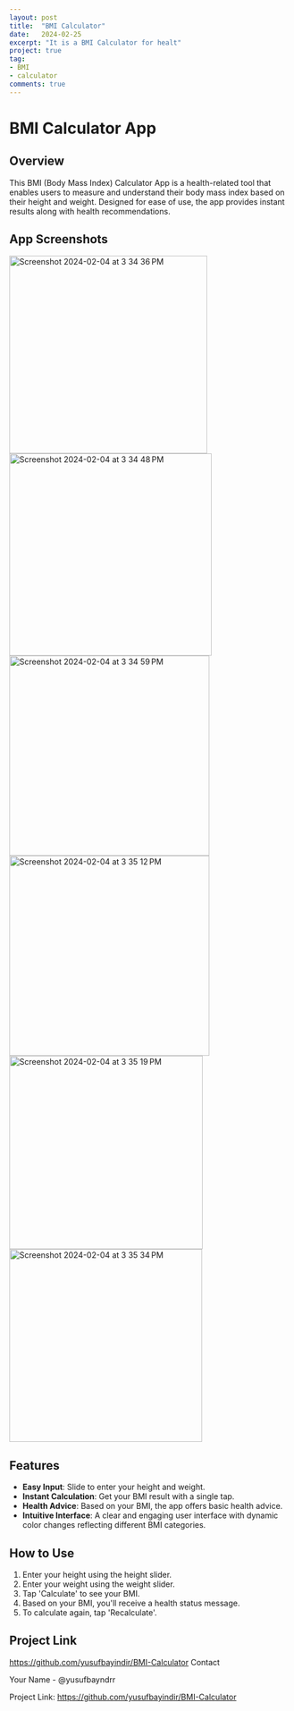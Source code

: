 ```yaml
---
layout: post
title:  "BMI Calculator"
date:   2024-02-25
excerpt: "It is a BMI Calculator for healt"
project: true
tag:
- BMI
- calculator
comments: true
---
```

# BMI Calculator App

## Overview
This BMI (Body Mass Index) Calculator App is a health-related tool that enables users to measure and understand their body mass index based on their height and weight. Designed for ease of use, the app provides instant results along with health recommendations.

## App Screenshots
<img width="354" alt="Screenshot 2024-02-04 at 3 34 36 PM" src="https://github.com/yusufbayindir/BMI-Calculator/assets/126359377/1b257b0c-58f9-4fda-8908-a2648a8afb0f">
<img width="362" alt="Screenshot 2024-02-04 at 3 34 48 PM" src="https://github.com/yusufbayindir/BMI-Calculator/assets/126359377/d15a2804-ebd2-409f-adc2-69a91df26b41">
<img width="358" alt="Screenshot 2024-02-04 at 3 34 59 PM" src="https://github.com/yusufbayindir/BMI-Calculator/assets/126359377/4c6bb2db-5b2b-4aff-a991-b1c4f0f96078">
<img width="358" alt="Screenshot 2024-02-04 at 3 35 12 PM" src="https://github.com/yusufbayindir/BMI-Calculator/assets/126359377/e00e65a1-3c50-4a7e-839c-339e19e62c37">
<img width="346" alt="Screenshot 2024-02-04 at 3 35 19 PM" src="https://github.com/yusufbayindir/BMI-Calculator/assets/126359377/db4a7c3a-d19d-42cb-8c20-9612bb3ed837">
<img width="345" alt="Screenshot 2024-02-04 at 3 35 34 PM" src="https://github.com/yusufbayindir/BMI-Calculator/assets/126359377/3e21cd0a-ba1b-462e-b5f2-2da1f9a943c3">






## Features
- **Easy Input**: Slide to enter your height and weight.
- **Instant Calculation**: Get your BMI result with a single tap.
- **Health Advice**: Based on your BMI, the app offers basic health advice.
- **Intuitive Interface**: A clear and engaging user interface with dynamic color changes reflecting different BMI categories.

## How to Use
1. Enter your height using the height slider.
2. Enter your weight using the weight slider.
3. Tap 'Calculate' to see your BMI.
4. Based on your BMI, you'll receive a health status message.
5. To calculate again, tap 'Recalculate'.

## Project Link

https://github.com/yusufbayindir/BMI-Calculator
Contact

Your Name - @yusufbayndrr

Project Link: https://github.com/yusufbayindir/BMI-Calculator
